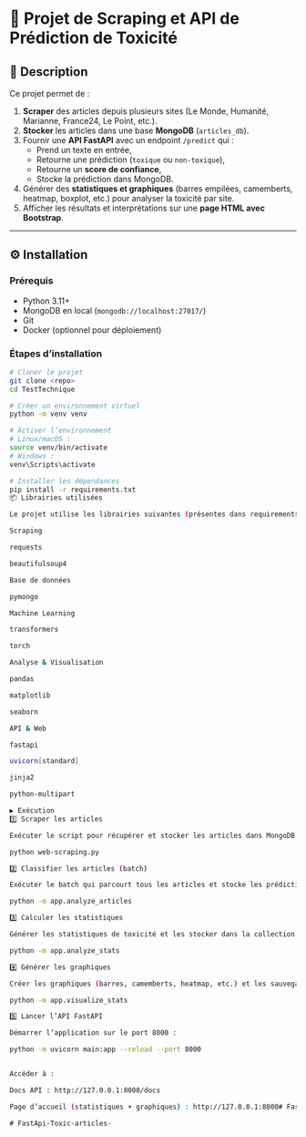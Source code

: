 # 🚀 Projet de Scraping et API de Prédiction de Toxicité

## 📌 Description
Ce projet permet de :
1. **Scraper** des articles depuis plusieurs sites (Le Monde, Humanité, Marianne, France24, Le Point, etc.).
2. **Stocker** les articles dans une base **MongoDB** (`articles_db`).
3. Fournir une **API FastAPI** avec un endpoint `/predict` qui :
   - Prend un texte en entrée,
   - Retourne une prédiction (`toxique` ou `non-toxique`),
   - Retourne un **score de confiance**,
   - Stocke la prédiction dans MongoDB.
4. Générer des **statistiques et graphiques** (barres empilées, camemberts, heatmap, boxplot, etc.) pour analyser la toxicité par site.
5. Afficher les résultats et interprétations sur une **page HTML avec Bootstrap**.

---

## ⚙️ Installation

### Prérequis
- Python 3.11+
- MongoDB en local (`mongodb://localhost:27017/`)
- Git
- Docker (optionnel pour déploiement)

### Étapes d’installation
```bash
# Cloner le projet
git clone <repo>
cd TestTechnique

# Créer un environnement virtuel
python -m venv venv

# Activer l’environnement
# Linux/macOS :
source venv/bin/activate
# Windows :
venv\Scripts\activate

# Installer les dépendances
pip install -r requirements.txt
📦 Librairies utilisées

Le projet utilise les librairies suivantes (présentes dans requirements.txt) :

Scraping

requests

beautifulsoup4

Base de données

pymongo

Machine Learning

transformers

torch

Analyse & Visualisation

pandas

matplotlib

seaborn

API & Web

fastapi

uvicorn[standard]

jinja2

python-multipart

▶️ Exécution
1️⃣ Scraper les articles

Exécuter le script pour récupérer et stocker les articles dans MongoDB :

python web-scraping.py

2️⃣ Classifier les articles (batch)

Exécuter le batch qui parcourt tous les articles et stocke les prédictions dans MongoDB :

python -m app.analyze_articles

3️⃣ Calculer les statistiques

Générer les statistiques de toxicité et les stocker dans la collection stats :

python -m app.analyze_stats

4️⃣ Générer les graphiques

Créer les graphiques (barres, camemberts, heatmap, etc.) et les sauvegarder dans static/ :

python -m app.visualize_stats

5️⃣ Lancer l’API FastAPI

Démarrer l’application sur le port 8000 :

python -m uvicorn main:app --reload --port 8000


Accéder à :

Docs API : http://127.0.0.1:8000/docs

Page d’accueil (statistiques + graphiques) : http://127.0.0.1:8000#   F a s t A p i - T o x i c - a r t i c l e s -  
 #   F a s t A p i - T o x i c - a r t i c l e s -  
 